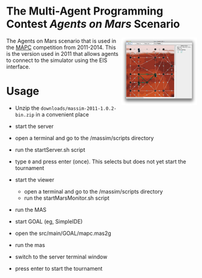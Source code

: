 # The Multi-Agent Programming Contest *Agents on Mars* Scenario

<img align="right" width="200" src="massim.png"/>

The Agents on Mars scenario that is used in the [MAPC](https://multiagentcontest.org/) competition from 2011-2014. This is the version used in 2011 that allows agents to connect to the simulator using the EIS interface. 


Usage
=====

 * Unzip the ```downloads/massim-2011-1.0.2-bin.zip``` in a convenient place <MASSIM>
 
 * start the server
  * open a terminal and go to the <MASSIM>/massim/scripts directory
  * run the startServer.sh script
  * type ```0``` and press enter (once). This selects but does not yet start the tournament
 
 * start the viewer
    * open a terminal and go to the <MASSIM>/massim/scripts directory
   * run the startMarsMonitor.sh script
  
 * run the MAS
  * start GOAL (eg, SimpleIDE)
  * open the src/main/GOAL/mapc.mas2g
  * run the mas
  * switch to the server terminal window
  * press enter to start the tournament
 
 